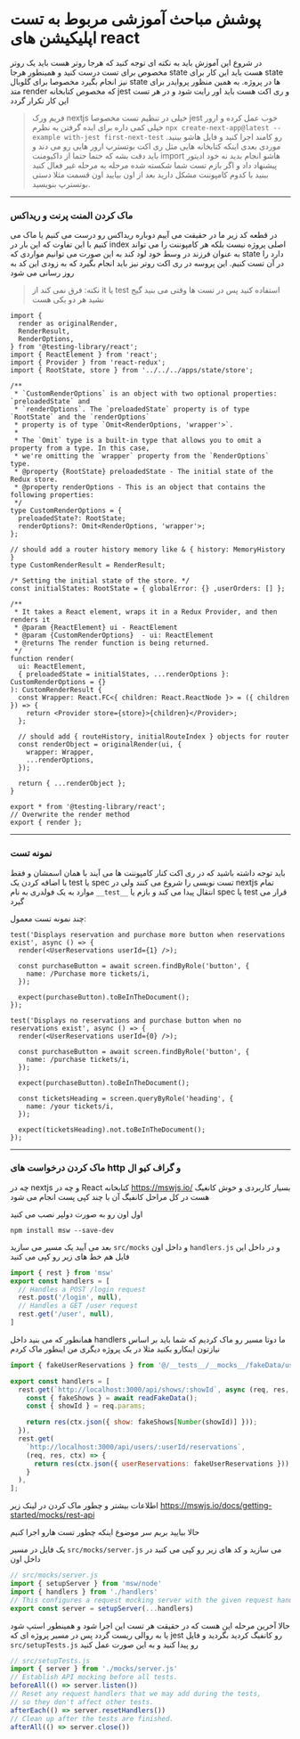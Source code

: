 # پوشش مباحث آموزشی مربوط به تست اپلیکیشن های react
در شروع این آموزش باید به نکته ای توجه کنید که هرجا روتر هست باید یک روتر مخصوص برای تست درست کنید و همینطور هرجا state هست باید این کار برای state نیز انجام بگیرد مخصوصا برای گلوبال state ها در پروژه. به همین منظور پروایدر برای متد render که مخصوص کتابخانه jest و ری اکت هست باید اور رایت شود و در هر تست این کار تکرار گردد

> فریم ورک nextjs خیلی در تنظیم تست مخصوصا jest خوب عمل کرده و ارور خیلی کمی داره برای ایده گرفتن به نظرم `npx create-next-app@latest --example with-jest first-next-test` رو کامند اجرا کنید و فایل هاشو ببنید. موردی بعدی اینکه کتابخانه هایی مثل ری اکت بوتسترپ ارور هایی رو می دند و باید دقت بشه که حتما حتما از داکیومنت import هاشو انجام بدید نه خود ادیتور پیشنهاد داد و اگر بازم تست شما شکسته شده مرحله به مرحله غیر فعال کنید ببنید با کدوم کامپوننت مشکل دارید بعد از اون بیایید اون قسمت مثلا دستی بوتسترپ بنویسید.


---
### ماک کردن المنت پرنت و ریداکس
در قطعه کد زیر ما در حقیقت می آییم دوباره ریداکس رو درست می کنیم یا ماک می کنیم با این تفاوت که این بار در index اصلی پروژه نیست بلکه هر کامپوننت را می تواند به عنوان فرزند در وسط خود لود کند به این صورت می توانیم مواردی که state دارد را در آن تست کنیم. این پروسه در ری اکت روتر نیز باید انجام بگیرد که به زودی این کد به روز رسانی می شود

> نکته: فرق نمی کند از it یا test استفاده کنید پس در تست ها وقتی می بنید گیج نشید هر دو یکی هست

```tsx
import {
  render as originalRender,
  RenderResult,
  RenderOptions,
} from '@testing-library/react';
import { ReactElement } from 'react';
import { Provider } from 'react-redux';
import { RootState, store } from '../../../apps/state/store';

/**
 * `CustomRenderOptions` is an object with two optional properties: `preloadedState` and
 * `renderOptions`. The `preloadedState` property is of type `RootState` and the `renderOptions`
 * property is of type `Omit<RenderOptions, 'wrapper'>`.
 *
 * The `Omit` type is a built-in type that allows you to omit a property from a type. In this case,
 * we're omitting the `wrapper` property from the `RenderOptions` type.
 * @property {RootState} preloadedState - The initial state of the Redux store.
 * @property renderOptions - This is an object that contains the following properties:
 */
type CustomRenderOptions = {
  preloadedState?: RootState;
  renderOptions?: Omit<RenderOptions, 'wrapper'>;
};

// should add a router history memory like & { history: MemoryHistory }
type CustomRenderResult = RenderResult;

/* Setting the initial state of the store. */
const initialStates: RootState = { globalError: {} ,userOrders: [] };

/**
 * It takes a React element, wraps it in a Redux Provider, and then renders it
 * @param {ReactElement} ui - ReactElement
 * @param {CustomRenderOptions}  - ui: ReactElement
 * @returns The render function is being returned.
 */
function render(
  ui: ReactElement,
  { preloadedState = initialStates, ...renderOptions }: CustomRenderOptions = {}
): CustomRenderResult {
  const Wrapper: React.FC<{ children: React.ReactNode }> = ({ children }) => {
    return <Provider store={store}>{children}</Provider>;
  };

  // should add { routeHistory, initialRouteIndex } objects for router
  const renderObject = originalRender(ui, {
    wrapper: Wrapper,
    ...renderOptions,
  });

  return { ...renderObject };
}

export * from '@testing-library/react';
// Overwrite the render method
export { render };
```

---

### نمونه تست
باید توجه داشته باشید که در ری اکت کنار کامپوننت ها می آیند با همان اسمشان و فقط با اضافه کردن یک test یا spec تست نویسی را شروع می کنند ولی در nextjs تمام موارد به یک فولدری به نام `__test__` انتقال پیدا می کند و بازم یا spec یا test قرار می گیرد

چند نمونه تست معمول:
```tsx
test('Displays reservation and purchase more button when reservations exist', async () => {
  render(<UserReservations userId={1} />);

  const purchaseButton = await screen.findByRole('button', {
    name: /Purchase more tickets/i,
  });

  expect(purchaseButton).toBeInTheDocument();
});

test('Displays no reservations and purchase button when no reservations exist', async () => {
  render(<UserReservations userId={0} />);

  const purchaseButton = await screen.findByRole('button', {
    name: /purchase tickets/i,
  });

  expect(purchaseButton).toBeInTheDocument();

  const ticketsHeading = screen.queryByRole('heading', {
    name: /your tickets/i,
  });

  expect(ticketsHeading).not.toBeInTheDocument();
});
```

---
### ماک کردن درخواست های http و گراف کیو ال
چه در nextjs و چه در React کتابخانه https://mswjs.io/ بسیار کاربردی و خوش کانغیگ هست در کل مراحل کانفیگ آن با چند کپی پست انجام می شود

اول اون رو به صورت دولپر نصب می کنید
```
npm install msw --save-dev
```

بعد می آیید یک مسیر می سازید `src/mocks` و داخل اون `handlers.js` و در داخل این فایل هم خط های زیر رو کپی می کنید

```js
import { rest } from 'msw'
export const handlers = [
  // Handles a POST /login request
  rest.post('/login', null),
  // Handles a GET /user request
  rest.get('/user', null),
]
```
همانطور که می بنید داخل handlers ما دوتا مسیر رو ماک کردیم که شما باید بر اساس نیازتون اینکارو بکنید مثلا در یک پروژه دیگری من اینطور ماک کردم
```js
import { fakeUserReservations } from '@/__tests__/__mocks__/fakeData/userReservations';

export const handlers = [
  rest.get(`http://localhost:3000/api/shows/:showId`, async (req, res, ctx) => {
    const { fakeShows } = await readFakeData();
    const { showId } = req.params;

    return res(ctx.json({ show: fakeShows[Number(showId)] }));
  }),
  rest.get(
    `http://localhost:3000/api/users/:userId/reservations`,
    (req, res, ctx) => {
      return res(ctx.json({ userReservations: fakeUserReservations }));
    }
  ),
];
```
اطلاعات بیشتر و چطور ماک کردن در لینک زیر
https://mswjs.io/docs/getting-started/mocks/rest-api

حالا بیایید بریم سر موضوع اینکه چطور تست هارو اجرا کنیم

یک فایل در مسیر `src/mocks/server.js` می سازید و کد های زیر رو کپی می کنید در داخل اون
```js
// src/mocks/server.js
import { setupServer } from 'msw/node'
import { handlers } from './handlers'
// This configures a request mocking server with the given request handlers.
export const server = setupServer(...handlers)
```

حالا آخرین مرحله این هست که در حقیقت هر تست این اجرا شود و همینطور استپ شود یا به روالی ریست گردد پس در مسیر پروژه ای که jest رو کانفیگ کردید بگردید و فایل `src/setupTests.js` رو پیدا کنید و به این صورت عمل کنید
```js
// src/setupTests.js
import { server } from './mocks/server.js'
// Establish API mocking before all tests.
beforeAll(() => server.listen())
// Reset any request handlers that we may add during the tests,
// so they don't affect other tests.
afterEach(() => server.resetHandlers())
// Clean up after the tests are finished.
afterAll(() => server.close())
```
